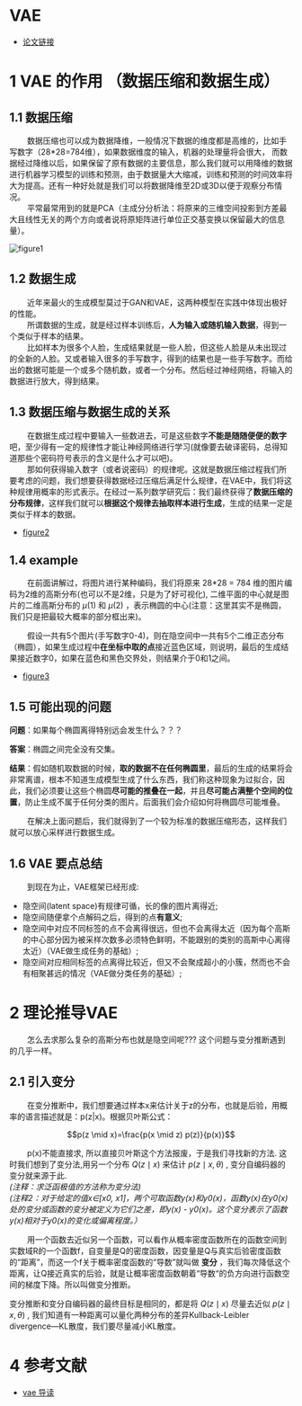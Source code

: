 # VAE 
- [论文链接](https://arxiv.org/pdf/1312.6114.pdf)

# 1 VAE 的作用 （数据压缩和数据生成）
## 1.1 数据压缩
&nbsp;&nbsp;&nbsp;&nbsp;&nbsp;&nbsp;&nbsp;&nbsp;数据压缩也可以成为数据降维，一般情况下数据的维度都是高维的，比如手写数字（28*28=784维），如果数据维度的输入，机器的处理量将会很大， 而数据经过降维以后，如果保留了原有数据的主要信息，那么我们就可以用降维的数据进行机器学习模型的训练和预测，由于数据量大大缩减，训练和预测的时间效率将大为提高。还有一种好处就是我们可以将数据降维至2D或3D以便于观察分布情况。<br>
&nbsp;&nbsp;&nbsp;&nbsp;&nbsp;&nbsp;&nbsp;&nbsp;平常最常用到的就是PCA（主成分分析法：将原来的三维空间投影到方差最大且线性无关的两个方向或者说将原矩阵进行单位正交基变换以保留最大的信息量）。<br>

![figure1](https://img2022.cnblogs.com/blog/2679798/202201/2679798-20220119160204780-585362428.png)

## 1.2 数据生成
&nbsp;&nbsp;&nbsp;&nbsp;&nbsp;&nbsp;&nbsp;&nbsp;近年来最火的生成模型莫过于GAN和VAE，这两种模型在实践中体现出极好的性能。<br>
&nbsp;&nbsp;&nbsp;&nbsp;&nbsp;&nbsp;&nbsp;&nbsp;所谓数据的生成，就是经过样本训练后，**人为输入或随机输入数据**，得到一个类似于样本的结果。<br>
&nbsp;&nbsp;&nbsp;&nbsp;&nbsp;&nbsp;&nbsp;&nbsp;比如样本为很多个人脸，生成结果就是一些人脸，但这些人脸是从未出现过的全新的人脸。又或者输入很多的手写数字，得到的结果也是一些手写数字。而给出的数据可能是一个或多个随机数，或者一个分布。然后经过神经网络，将输入的数据进行放大，得到结果。<br>

## 1.3 数据压缩与数据生成的关系
&nbsp;&nbsp;&nbsp;&nbsp;&nbsp;&nbsp;&nbsp;&nbsp;在数据生成过程中要输入一些数进去，可是这些数字**不能是随随便便的数字**吧，至少得有一定的规律性才能让神经网络进行学习(就像要去破译密码，总得知道那些个密码符号表示的含义是什么才可以吧)。<br>
&nbsp;&nbsp;&nbsp;&nbsp;&nbsp;&nbsp;&nbsp;&nbsp;那如何获得输入数字（或者说密码）的规律呢。这就是数据压缩过程我们所要考虑的问题，我们想要获得数据经过压缩后满足什么规律，在VAE中，我们将这种规律用概率的形式表示。在经过一系列数学研究后：我们最终获得了**数据压缩的分布规律**，这样我们就可以**根据这个规律去抽取样本进行生成**，生成的结果一定是类似于样本的数据。<br>

- [figure2](https://img2022.cnblogs.com/blog/2679798/202201/2679798-20220119160204832-1264950075.png)

## 1.4 example
&nbsp;&nbsp;&nbsp;&nbsp;&nbsp;&nbsp;&nbsp;&nbsp;在前面讲解过，将图片进行某种编码，我们将原来 28*28 = 784 维的图片编码为2维的高斯分布(也可以不是2维，只是为了好可视化), 二维平面的中心就是图片的二维高斯分布的
 $μ(1)$ 和 $μ(2)$ ，表示椭圆的中心(注意：这里其实不是椭圆，我们只是把最较大概率的部分框出来)。<br>

&nbsp;&nbsp;&nbsp;&nbsp;&nbsp;&nbsp;&nbsp;&nbsp;假设一共有5个图片(手写数字0-4)，则在隐空间中一共有5个二维正态分布（椭圆），如果生成过程中**在坐标中取的点**接近蓝色区域，则说明，最后的生成结果接近数字0，如果在蓝色和黑色交界处，则结果介于0和1之间。<br>

- [figure3](https://img2022.cnblogs.com/blog/2679798/202201/2679798-20220119163940347-229172341.png)

## 1.5 可能出现的问题
**问题**：如果每个椭圆离得特别远会发生什么？？？ <br>

**答案**：椭圆之间完全没有交集。<br>

**结果**：假如随机取数据的时候，**取的数据不在任何椭圆里**，最后的生成的结果将会非常离谱，根本不知道生成模型生成了什么东西，我们称这种现象为过拟合，因此，我们必须要让这些个椭圆**尽可能的推叠在一起**，并且**尽可能占满整个空间的位置**，防止生成不属于任何分类的图片。后面我们会介绍如何将椭圆尽可能堆叠。<br>

&nbsp;&nbsp;&nbsp;&nbsp;&nbsp;&nbsp;&nbsp;&nbsp;在解决上面问题后，我们就得到了一个较为标准的数据压缩形态，这样我们就可以放心采样进行数据生成。<br>

## 1.6 VAE 要点总结
&nbsp;&nbsp;&nbsp;&nbsp;&nbsp;&nbsp;&nbsp;&nbsp;到现在为止，VAE框架已经形成: <br>
- 隐空间(latent space)有规律可循，长的像的图片离得近; <br>
- 隐空间随便拿个点解码之后，得到的点**有意义**; <br>
- 隐空间中对应不同标签的点不会离得很远，但也不会离得太近（因为每个高斯的中心部分因为被采样次数多必须特色鲜明，不能跟别的类别的高斯中心离得太近）（VAE做生成任务的基础）; <br>
- 隐空间对应相同标签的点离得比较近，但又不会聚成超小的小簇，然而也不会有相聚甚远的情况（VAE做分类任务的基础）; <br>

# 2 理论推导VAE
&nbsp;&nbsp;&nbsp;&nbsp;&nbsp;&nbsp;&nbsp;&nbsp;怎么去求那么复杂的高斯分布也就是隐空间呢??? 这个问题与变分推断遇到的几乎一样。<br>

## 2.1 引入变分
&nbsp;&nbsp;&nbsp;&nbsp;&nbsp;&nbsp;&nbsp;&nbsp;在变分推断中，我们想要通过样本x来估计关于z的分布，也就是后验，用概率的语言描述就是：p(z|x)。根据贝叶斯公式：<br>

$$p(z \mid x)=\frac{p(x \mid z) p(z)}{p(x)}$$

&nbsp;&nbsp;&nbsp;&nbsp;&nbsp;&nbsp;&nbsp;&nbsp;p(x)不能直接求, 所以直接贝叶斯这个方法报废，于是我们寻找新的方法. 这时我们想到了变分法,用另一个分布 $Q(z \mid x)$ 来估计 $p(z \mid x, \theta)$ , 变分自编码器的变分就来源于此. <br>
*(注释：求泛函极值的方法称为变分法)* <br>
*(注释2：对于给定的值x∈[x0, x1]，两个可取函数y(x)和y0(x)，函数y(x)在y0(x)处的变分或函数的变分被定义为它们之差，即y(x) - y0(x)。这个变分表示了函数y(x)相对于y0(x)的变化或偏离程度。）* <br>

&nbsp;&nbsp;&nbsp;&nbsp;&nbsp;&nbsp;&nbsp;&nbsp;用一个函数去近似另一个函数，可以看作从概率密度函数所在的函数空间到实数域R的一个函数f，自变量是Q的密度函数，因变量是Q与真实后验密度函数的“距离”，而这一个f关于概率密度函数的“导数”就叫做  **变分** ，我们每次降低这个距离，让Q接近真实的后验，就是让概率密度函数朝着“导数“的负方向进行函数空间的梯度下降。所以叫做变分推断。<br>

变分推断和变分自编码器的最终目标是相同的，都是将  $Q(z \mid x)$ 尽量去近似  $p(z \mid x, \theta)$ , 我们知道有一种距离可以量化两种分布的差异Kullback-Leibler divergence—KL散度，我们要尽量减小KL散度。<br>


# 4 参考文献
- [vae 导读](https://www.cnblogs.com/lvzhiyi/p/15822716.html)


